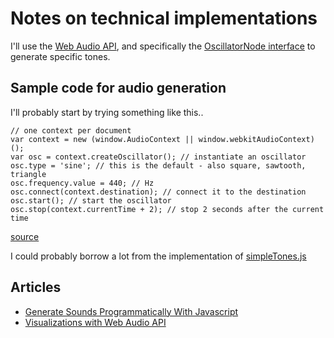 # Notes on technical implementations

I'll use the [Web Audio API](https://developer.mozilla.org/en-US/docs/Web/API/Web_Audio_API), and specifically the [OscillatorNode interface](https://developer.mozilla.org/en-US/docs/Web/API/OscillatorNode) to generate specific tones.

## Sample code for audio generation
I'll probably start by trying something like this..

```
// one context per document
var context = new (window.AudioContext || window.webkitAudioContext)();
var osc = context.createOscillator(); // instantiate an oscillator
osc.type = 'sine'; // this is the default - also square, sawtooth, triangle
osc.frequency.value = 440; // Hz
osc.connect(context.destination); // connect it to the destination
osc.start(); // start the oscillator
osc.stop(context.currentTime + 2); // stop 2 seconds after the current time
```

[source](https://stackoverflow.com/a/16573282/2813041)

I could probably borrow a lot from the implementation of [simpleTones.js](https://github.com/escottalexander/simpleTones.js/blob/master/simpleTones.js)

## Articles

- [Generate Sounds Programmatically With Javascript](https://marcgg.com/blog/2016/11/01/javascript-audio/)
- [Visualizations with Web Audio API](https://developer.mozilla.org/en-US/docs/Web/API/Web_Audio_API/Visualizations_with_Web_Audio_API)
